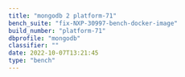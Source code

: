 ```yaml
---
title: "mongodb 2 platform-71"
bench_suite: "fix-NXP-30997-bench-docker-image"
build_number: "platform-71"
dbprofile: "mongodb"
classifier: ""
date: 2022-10-07T13:21:45
type: "bench"
---
```

